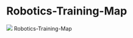 # Robotics-Training-Map
![](https://scontent-tpe1-1.xx.fbcdn.net/v/t1.6435-9/104806799_2855153077929539_7085234964122089344_n.jpg?_nc_cat=105&ccb=1-5&_nc_sid=825194&_nc_ohc=5ZBZWxIq19EAX-vqoyz&_nc_ht=scontent-tpe1-1.xx&oh=00_AT-3kx0eVWkHAEmTP_-IwaqKwwAuoCDer6HQH19mktV8Dw&oe=622E08BE)
Robotics-Training-Map
